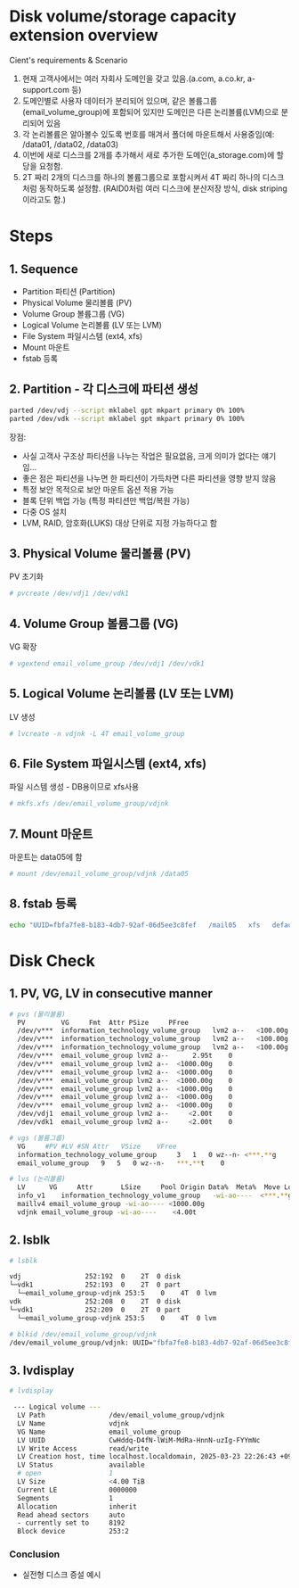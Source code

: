 # Disk volume/storage capacity extension overview
Cient's requirements & Scenario
1. 현재 고객사에서는 여러 자회사 도메인을 갖고 있음.(a.com, a.co.kr, a-support.com 등)
2. 도메인별로 사용자 데이터가 분리되어 있으며, 같은 볼륨그룹(email_volume_group)에 포함되어 있지만 도메인은 다른 논리볼륨(LVM)으로 분리되어 있음
3. 각 논리볼륨은 알아볼수 있도록 번호를 매겨서 폴더에 마운트해서 사용중임(예: /data01, /data02, /data03)
4. 이번에 새로 디스크를 2개를 추가해서 새로 추가한 도메인(a_storage.com)에 할당을 요청함.
5. 2T 짜리 2개의 디스크를 하나의 볼륨그룹으로 포함시켜서 4T 짜리 하나의 디스크처럼 동작하도록 설정함. (RAID0처럼 여러 디스크에 분산저장 방식, disk striping이라고도 함.) 

# Steps

## 1. Sequence
- Partition 파티션 (Partition)
- Physical Volume 물리볼륨 (PV)
- Volume Group 볼륨그룹 (VG)
- Logical Volume 논리볼륨 (LV 또는 LVM)
- File System 파일시스템 (ext4, xfs)
- Mount 마운트
- fstab 등록

## 2. Partition - 각 디스크에 파티션 생성
```bash
parted /dev/vdj --script mklabel gpt mkpart primary 0% 100%
parted /dev/vdk --script mklabel gpt mkpart primary 0% 100%
```

장점:
- 사실 고객사 구조상 파티션을 나누는 작업은 필요없음, 크게 의미가 없다는 얘기임...
- 좋은 점은 파티션을 나누면 한 파티션이 가득차면 다른 파티션을 영향 받지 않음
- 특정 보안 목적으로 보안 마운트 옵션 적용 가능
- 블록 단위 백업 가능 (특정 파티션만 백업/복원 가능)
- 다중 OS 설치
- LVM, RAID, 암호화(LUKS) 대상 단위로 지정 가능하다고 함


## 3. Physical Volume 물리볼륨 (PV)

PV 초기화
```bash
# pvcreate /dev/vdj1 /dev/vdk1
```

## 4. Volume Group 볼륨그룹 (VG)

VG 확장
```bash
# vgextend email_volume_group /dev/vdj1 /dev/vdk1
```

## 5. Logical Volume 논리볼륨 (LV 또는 LVM)

LV 생성
```bash
# lvcreate -n vdjnk -L 4T email_volume_group
```

## 6. File System 파일시스템 (ext4, xfs)

파일 시스템 생성 - DB용이므로 xfs사용
```bash
# mkfs.xfs /dev/email_volume_group/vdjnk
```

## 7. Mount 마운트

마운트는 data05에 함
```bash
# mount /dev/email_volume_group/vdjnk /data05
```

## 8. fstab 등록
```bash
echo "UUID=fbfa7fe8-b183-4db7-92af-06d5ee3c8fef   /mail05   xfs   defaults   0 0" | tee -a /etc/fstab
```

# Disk Check

## 1. PV, VG, LV in consecutive manner

```bash
# pvs (물리볼륨)
  PV         VG     Fmt  Attr PSize     PFree
  /dev/v***  information_technology_volume_group   lvm2 a--   <100.00g    0
  /dev/v***  information_technology_volume_group   lvm2 a--   <100.00g    0
  /dev/v***  information_technology_volume_group   lvm2 a--   <100.00g    0
  /dev/v***  email_volume_group lvm2 a--      2.95t    0
  /dev/v***  email_volume_group lvm2 a--  <1000.00g    0
  /dev/v***  email_volume_group lvm2 a--  <1000.00g    0
  /dev/v***  email_volume_group lvm2 a--  <1000.00g    0
  /dev/v***  email_volume_group lvm2 a--  <1000.00g    0
  /dev/v***  email_volume_group lvm2 a--  <1000.00g    0
  /dev/v***  email_volume_group lvm2 a--  <1000.00g    0
  /dev/vdj1  email_volume_group lvm2 a--     <2.00t    0
  /dev/vdk1  email_volume_group lvm2 a--     <2.00t    0

# vgs (볼륨그룹)
  VG     #PV #LV #SN Attr   VSize    VFree
  information_technology_volume_group     3   1   0 wz--n- <***.**g    0
  email_volume_group   9   5   0 wz--n-   ***.**t    0

# lvs (논리볼륨)
  LV      VG     Attr       LSize     Pool Origin Data%  Meta%  Move Log Cpy%Sync Convert
  info_v1    information_technology_volume_group   -wi-ao----  <***.**g
  maillv4 email_volume_group -wi-ao---- <1000.00g
  vdjnk email_volume_group -wi-ao----    <4.00t
```

## 2. lsblk

```bash
# lsblk
```

```bash
vdj                252:192  0    2T  0 disk
└─vdk1             252:193  0    2T  0 part
  └─email_volume_group-vdjnk 253:5    0    4T  0 lvm
vdk                252:208  0    2T  0 disk
└─vdk1             252:209  0    2T  0 part
  └─email_volume_group-vdjnk 253:5    0    4T  0 lvm
```

```bash
# blkid /dev/email_volume_group/vdjnk
/dev/email_volume_group/vdjnk: UUID="fbfa7fe8-b183-4db7-92af-06d5ee3c8fef" TYPE="xfs"
```

## 3. lvdisplay
```bash
# lvdisplay
```
```bash
 --- Logical volume ---
  LV Path                /dev/email_volume_group/vdjnk
  LV Name                vdjnk
  VG Name                email_volume_group
  LV UUID                CwHddq-D4fN-lWiM-MdRa-HnnN-uzIg-FYYmNc
  LV Write Access        read/write
  LV Creation host, time localhost.localdomain, 2025-03-23 22:26:43 +0900
  LV Status              available
  # open                 1
  LV Size                <4.00 TiB
  Current LE             0000000
  Segments               1
  Allocation             inherit
  Read ahead sectors     auto
  - currently set to     8192
  Block device           253:2
```

### Conclusion
- 실전형 디스크 증설 예시